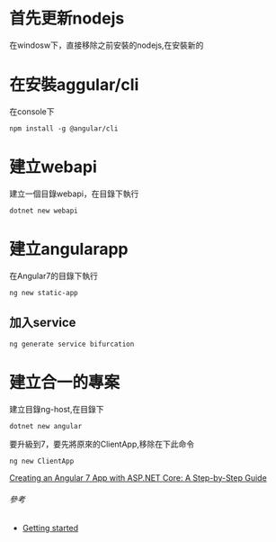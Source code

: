 # 首先更新nodejs
在windosw下，直接移除之前安裝的nodejs,在安裝新的
# 在安裝aggular/cli
在console下
```
npm install -g @angular/cli
```
# 建立webapi
建立一個目錄webapi，在目錄下執行
```
dotnet new webapi
```

# 建立angularapp
在Angular7的目錄下執行
```
ng new static-app
```
## 加入service
```
ng generate service bifurcation
```
# 建立合一的專案
建立目錄ng-host,在目錄下
```
dotnet new angular
```
要升級到7，要先將原來的ClientApp,移除在下此命令
```
ng new ClientApp
```
[Creating an Angular 7 App with ASP.NET Core: A Step-by-Step Guide](https://www.telerik.com/blogs/creating-an-angular-7-app-with-aspnet-core-step-by-step-guide)


###### 參考
* [Getting started](https://angular.io/guide/quickstart?utm_source=jeliknes&utm_medium=blog&utm_campaign=medium&WT.mc_id=medium-blog-jeliknes)